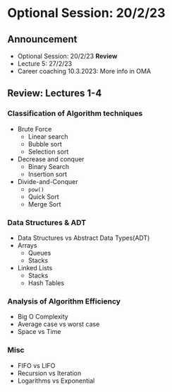 # Optional Session: 20/2/23

## Announcement

- Optional Session: 20/2/23 **Review**
- Lecture 5: 27/2/23
- Career coaching 10.3.2023: More info in OMA

## Review: Lectures 1-4

### Classification of Algorithm techniques

- Brute Force
  - Linear search
  - Bubble sort
  - Selection sort
- Decrease and conquer
  - Binary Search
  - Insertion sort
- Divide-and-Conquer
  - `pow()`
  - Quick Sort
  - Merge Sort
  <!-- Transform-and-Conquer, Greedy Technique, Dynamic Programming -->

### Data Structures & ADT

- Data Structures vs Abstract Data Types(ADT)
- Arrays
  - Queues
  - Stacks
- Linked Lists
  - Stacks
  - Hash Tables

### Analysis of Algorithm Efficiency

- Big O Complexity
- Average case vs worst case
- Space vs Time
<!-- Little-O, Theta, Little Omega, Big Omega -->

### Misc

- FIFO vs LIFO
- Recursion vs Iteration
- Logarithms vs Exponential

